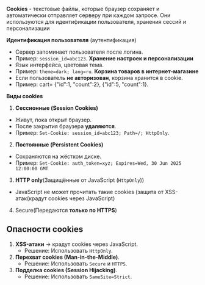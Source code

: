 

**Cookies** - текстовые файлы, которые браузер сохраняет и автоматически отправляет серверу при каждом запросе. Они используются для идентификации пользователя, хранения сессий и персонализации

**Идентификация пользователя** (аутентификация)
- Сервер запоминает пользователя после логина.
- Пример: `session_id=abc123`.
**Хранение настроек и персонализации**
- Язык интерфейса, цветовая тема.
- Пример: `theme=dark; lang=ru`.
**Корзина товаров в интернет-магазине**
- Если пользователь **не авторизован**, корзина хранится в cookie.
- Пример: cart= {"id":1, "count":2}, {"id":5, "count":1}.


**Виды cookies**
1. **Сессионные (Session Cookies)**
- Живут, пока открыт браузер.
- После закрытия браузера **удаляются**.
- Пример: `Set-Cookie: session_id=abc123; Path=/; HttpOnly`.
2. **Постоянные (Persistent Cookies)**
- Сохраняются на жёстком диске.
- Пример: `Set-Cookie: auth_token=xyz; Expires=Wed, 30 Jun 2025 12:00:00 GMT`
3. **HTTP only**(Защищённые от JavaScript (`HttpOnly`))
- JavaScript не может прочитать такие cookies (защита от XSS-атак(крадут cookies через JavaScript)
4. Secure(Передаются **только по HTTPS**)


## **Опасности cookies**
1. **XSS-атаки** → крадут cookies через JavaScript.
    - Решение: Использовать `HttpOnly`.
2. **Перехват cookies (Man-in-the-Middle)**.
    - Решение: Использовать `Secure` и `HTTPS`.
3. **Подделка cookies (Session Hijacking)**.
    - Решение: Использовать `SameSite=Strict`.